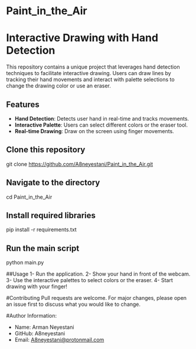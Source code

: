 # Paint_in_the_Air
# Interactive Drawing with Hand Detection

This repository contains a unique project that leverages hand detection techniques to facilitate interactive drawing. Users can draw lines by tracking their hand movements and interact with palette selections to change the drawing color or use an eraser.



## Features

- **Hand Detection**: Detects user hand in real-time and tracks movements.
- **Interactive Palette**: Users can select different colors or the eraser tool.
- **Real-time Drawing**: Draw on the screen using finger movements.

## Clone this repository
git clone https://github.com/A8neyestani/Paint_in_the_Air.git

## Navigate to the directory
cd Paint_in_the_Air

## Install required libraries 
pip install -r requirements.txt

## Run the main script
python main.py

##Usage
1- Run the application.
2- Show your hand in front of the webcam.
3- Use the interactive palettes to select colors or the eraser.
4- Start drawing with your finger!

#Contributing
Pull requests are welcome. For major changes, please open an issue first to discuss what you would like to change.


#Author Information:
- Name: Arman Neyestani
- GitHub: A8neyestani
- Email: A8neyestani@protonmail.com

